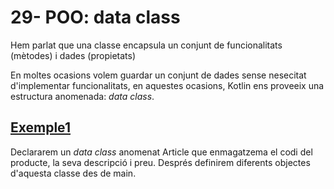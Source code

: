 # 29- POO: data class

Hem parlat que una classe encapsula un conjunt de funcionalitats (mètodes) i dades (propietats)

En moltes ocasions volem guardar un conjunt de dades sense nesecitat d'implementar funcionalitats, en aquestes ocasions, Kotlin ens proveeix una estructura anomenada: *data class*.


## [Exemple1]()

Declararem un *data class* anomenat Article que enmagatzema el codi del producte, la seva descripció i preu. Després definirem diferents objectes d'aquesta classe des de main.
